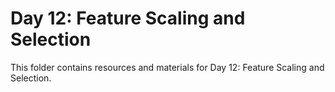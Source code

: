 # Day 12: Feature Scaling and Selection

This folder contains resources and materials for Day 12: Feature Scaling and Selection.